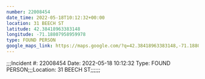 ```yaml
---
number: 22008454
date_time: 2022-05-18T10:12:32+00:00
location: 31 BEECH ST
latitude: 42.38418963383148
longitude: -71.18807958959978
type: FOUND PERSON
google_maps_link: https://maps.google.com/?q=42.38418963383148,-71.18807958959978
---
```


;;;Incident #: 22008454   Date: 2022-05-18 10:12:32   Type: FOUND PERSON;;;Location: 31 BEECH ST;;;;;;
